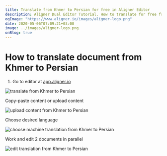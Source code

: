 ```yaml
---
title: Translate from Khmer to Persian for free in Aligner Editor
description: Aligner Dual Editor Tutorial. How to translate for free from Khmer to Persian. Aligner is multilingual document management platform. 
ogImage: "https://www.aligner.io/images/aligner-logo.png"
date: 2020-05-06T07:09:21+03:00
image: ../images/aligner-logo.png
onBlog: true
---
```


# How to translate document from Khmer to Persian

1. Go to editor at [app.aligner.io](https://app.aligner.io "Aligner App web page")

![translate from Khmer to Persian](../aligner-blank-editor.png "translate from Khmer to Persian")

Copy-paste content or upload content

![upload content from Khmer to Persian](../aligner-uploaded-document.png "upload content from Khmer to Persian")

Choose desired language

![choose machine translation from Khmer to Persian](../aligner-language-dropdown.png "choose machine translation from Khmer to Persian")

Work and edit 2 documents in parallel

![edit translation from Khmer to Persian](../aligner-double-sitded-editor.png "edit translation from Khmer to Persian")

